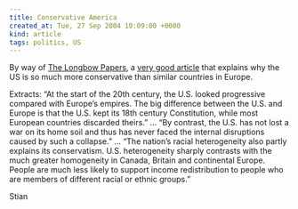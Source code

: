```yaml
---
title: Conservative America
created_at: Tue, 27 Sep 2004 10:09:00 +0000
kind: article
tags: politics, US
---
```


By way of [The Longbow
Papers](http://www.josephbosco.com/2004/09/article-you-must-read-america.html),
a [very good
article](http://www.latimes.com/news/opinion/sunday/commentary/la-op-glaesar26sep26,0,5625003.story?coll=la-sunday-commentary)
that explains why the US is so much more conservative than similar
countries in Europe.

Extracts: “At the start of the 20th century, the U.S. looked progressive
compared with Europe’s empires. The big difference between the U.S. and
Europe is that the U.S. kept its 18th century Constitution, while most
European countries discarded theirs.” … “By contrast, the U.S. has not
lost a war on its home soil and thus has never faced the internal
disruptions caused by such a collapse.” … “The nation’s racial
heterogeneity also partly explains its conservatism. U.S. heterogeneity
sharply contrasts with the much greater homogeneity in Canada, Britain
and continental Europe. People are much less likely to support income
redistribution to people who are members of different racial or ethnic
groups.”

Stian
